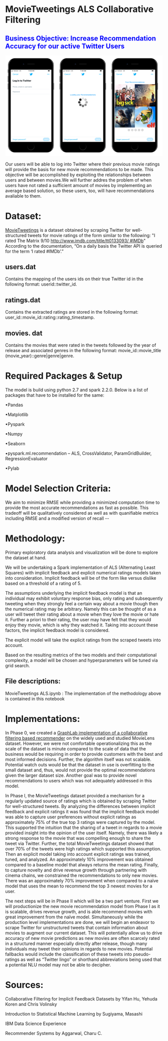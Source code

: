 # MovieTweetings ALS Collaborative Filtering 
## <span style="color:blue"> Business Objective: Increase Recommendation Accuracy for our active Twitter Users<span style="color:blue">

![Business Mockup](Business_Mockup.png)

Our users will be able to log into Twitter where their previous movie ratings will provide the basis for new movie recommendations to be made. This objective will be accomplished by exploiting the relationships between users and between movies.We will further addres the problem of when users have not rated a sufficient amount of movies by implementing an average based solution, so these users, too, will have recommendations avaliable to them. 


# Dataset:

[MovieTweetings](https://github.com/sidooms/MovieTweetings) is a dataset obtained by scraping Twitter for well-structured tweets for movie ratings of the form similar to the following:
"I rated The Matrix 9/10 http://www.imdb.com/title/tt0133093/ #IMDb"
According to the documentation, “On a daily basis the Twitter API is queried for the term ‘I rated #IMDb’.”

## users.dat
Contains the mapping of the users ids on their true Twitter id in the following format: userid::twitter_id. 

## ratings.dat
Contains the extracted ratings are stored in the following format: user_id::movie_id::rating::rating_timestamp.

## movies. dat
Contains the movies that were rated in the tweets followed by the year of release and associated genres in the following format: movie_id::movie_title (movie_year)::genre|genre|genre.

# Required Packages & Setup 
The model is build using python 2.7 and spark 2.2.0. Below is a list of packages that have to be installed for the same:

•Pandas

•Matplotlib

•Pyspark

•Numpy

•Seaborn

•pyspark.ml.recommendation – ALS, CrossValidator, ParamGridBuilder, RegressionEvaluator

•Pylab


# Model Selection Criteria:
We aim to minimize RMSE while providing a minimized computation time to provide the most accurate recommendations as fast as possible. This tradeoff will be qualitatively considered as well as with quanifiable metrics including RMSE and a modified version of recall -- 

# Methodology:

Primary exploratory data analysis and visualization will be done to explore the dataset at hand.

We will be undertaking a Spark implementation of ALS (Alternating Least Squares) with implicit feedback and explicit numerical ratings models taken into consideration. Implicit feedback will be of the form like versus dislike based on a threshold of a rating of 5. 

The assumptions underlying the implicit feedback model is that an individual may exhibit voluntary response bias, only rating and subsequently tweeting when they strongly feel a certain way about
a movie though then the numerical rating may be arbitrary.  Namely this can be thought of as a user will tweet their rating about a movie when they love the movie or hate it. Further a priori to their rating, the user may have felt that they would enjoy they movie, which is why they watched it. Taking into account these factors, the implicit feedback model is considered. 

The explicit model will take the explicit ratings from the scraped tweets into account. 

Based on the resulting metrics of the two models and their computational complexity, a model will be chosen and hyperparameters will be tuned via grid search. 

## File descriptions:
MovieTweetings ALS.ipynb : The implementation of the methodology above is contained in this notebook

# Implementations:

In Phase 0, we created a [GraphLab implementation of a collaborative filtering based recommender](https://github.com/xenaritu/Personalisation)  on the widely used and studied MovieLens dataset. However, we were not  comfortable operationalizing this as the scale of the dataset is minute compared to the scale of data that the business would be requiring in order to provide customers with the best and most informed decisions. Further, the algorithm itself was not scalable. Potential watch outs would be that the dataset in use is overfitting to the small dataset and, thus, would not provide the optimal recommendations given the larger dataset size. Another goal was to provide novel recommendations to users which was not adequately addressed in this model. 

In Phase I, the MovieTweetings dataset provided a mechanism for a regularly updated source of ratings which is obtained by scraping Twitter for well-structured tweets. By analyzing the differences between implicit feedback and explicit ratings it was found that the implicit feedback model was able to capture user preferences without explicit ratings as approximately 75% of the true top 3 ratings were captured by the model. This supported the intuition that the sharing of a tweet in regards to a movie provided insight into the opinion of the user itself. Namely, there was likely a strong response to the movie that was compelling enough to share the tweet via Twitter. Further, the total MovieTweetings dataset showed that over 70% of the tweets were high ratings which supported this assumption.  
Then an explicit model taking into account explicit ratings was trained, tuned, and analyzed. An approximately 10% improvement was obtained compared to a baseline model that always returns the mean rating. 
Finally, to capture novelty and drive revenue growth through partnering with cinema chains, we constrained the recommendations to only new movies. There was an approximately 70% improvement when compared to a naïve model that uses the mean to recommend the top 3 newest movies for a user. 

The next steps will be in Phase II which will be a two part venture. First we will productionize the new movie recommendation model from Phase I as it is scalable, drives revenue growth, and is able recommend movies with great improvement from the naïve model. Simultaneously while the production level implementations are done,  we will begin an endeavor to scrape Twitter for unstructured tweets that contain information about movies to augment our current dataset. This will potentially allow us to drive accuracy of new movie predictions as new movies are often scarcely rated in a structured manner especially directly after release, though many individuals may tweet their opinions in regards to new movies. Potential fallbacks would include the classification of these tweets into pseudo-ratings as well as “Twitter lingo” or shorthand abbreviations being used that a potential NLU model may not be able to decipher.  


# Sources:
Collaborative Filtering for Implicit Feedback Datasets by Yifan Hu, Yehuda Koren and Chris Volinsky

Introduction to Statistical Machine Learning by Sugiyama, Masashi

IBM Data Science Experience

Recommender Systems by Aggarwal, Charu C.

